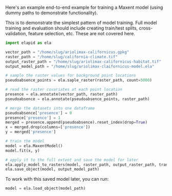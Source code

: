Here's an example end-to-end example for training a Maxent model (using dummy paths to demonstrate functionality).

This is to demonstrate the simplest pattern of model training. Full model training and evaluation should include creating train/test splits, cross-validation, feature selection, etc. These are not covered here.

```python
import elapid as ela

vector_path = "/home/slug/ariolimax-californicus.gpkg"
raster_path = "/home/slug/california-climate.tif"
output_raster_path = "/home/slug/ariolimax-californicus-habitat.tif"
output_model_path = "/home/slug/ariolimax-claifornicus-model.ela"

# sample the raster values for background point locations
pseudoabsence_points = ela.saple_raster(raster_path, count=5000)

# read the raster covariates at each point location
presence = ela.annotate(vector_path, raster_path)
pseudoabsence = ela.annotate(pseudoabsence_points, raster_path)

# merge the datasets into one dataframe
pseudoabsence['presence'] = 0
presence['presence'] = 1
merged = presence.append(pseudoabsence).reset_index(drop=True)
x = merged.drop(columns=['presence'])
y = merged['presence']

# train the model
model = ela.MaxentModel()
model.fit(x, y)

# apply it to the full extent and save the model for later
ela.apply_model_to_rasters(model, raster_path, output_raster_path, transform="cloglog")
ela.save_object(model, output_model_path)
```

To work with this saved model later, you can run:

```python
model = ela.load_object(model_path)
```
